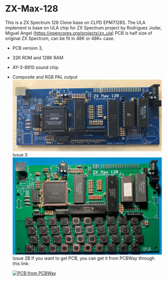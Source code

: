 # ZX-Max-128
This is a ZX Spectrum 128 Clone base on CLPD EPM7128S. The ULA implement is base on ULA chip for ZX Spectrum project by Rodriguez Jodar, Miguel Angel (https://opencores.org/projects/zx_ula)
PCB is half size of original ZX Spectrum, can be fit in 48K or 48K+ case.

- PCB version 3, 
- 32K ROM and 128K RAM
- AY-3-8910 sound chip
- Composite and RGB PAL output
![Board](https://github.com/DonSuperfo/ZX-Max-128/blob/main/Issue%203/Max%20128%20Issue%203.jpg)
Issue 3
![Board](https://github.com/DonSuperfo/ZX-Max-128/blob/main/Issue%202B/Max%20128%20%20Issue%202b.jpg)
Issue 2B
If you want to get PCB, you can get it from PCBWay through this link:

  <a href="https://www.pcbway.com/project/shareproject/ZX_Max_128_Issue_3_d9ef9c03.html"><img src="https://www.pcbway.com/project/img/images/frompcbway-1220.png" alt="PCB from PCBWay" /></a>
  
  
